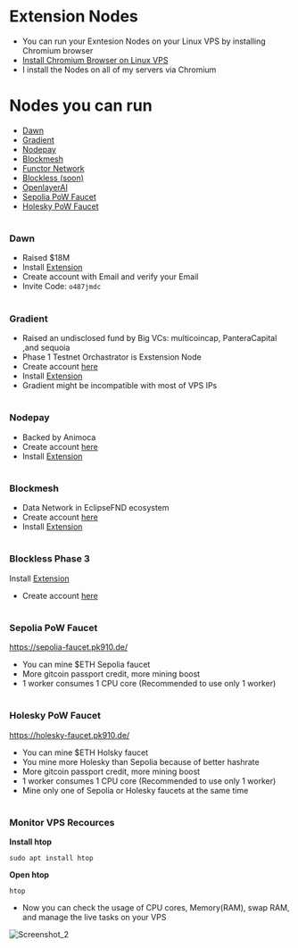 # Extension Nodes

* You can run your Exntesion Nodes on your Linux VPS by installing Chromium browser
* [Install Chromium Browser on Linux VPS](https://github.com/elsuselamos/chromium-linux/)
* I install the Nodes on all of my servers via Chromium

# Nodes you can run
* [Dawn](https://github.com/elsuselamos/Extension-Nodes/blob/main/README.md#dawn)
* [Gradient](https://github.com/elsuselamos/Extension-Nodes/blob/main/README.md#gradient)
* [Nodepay](https://github.com/elsuselamos/Extension-Nodes/blob/main/README.md#nodepay)
* [Blockmesh](https://github.com/elsuselamos/Extension-Nodes/blob/main/README.md#blockmesh)
* [Functor Network](https://github.com/elsuselamos/Extension-Nodes/blob/main/README.md#functor-network)
* [Blockless (soon)](https://github.com/elsuselamos/Extension-Nodes/blob/main/README.md#blockless-phase-3-soon)
* [OpenlayerAI](https://github.com/elsuselamos/Extension-Nodes/blob/main/README.md#openlayer-ai-network)
* [Sepolia PoW Faucet](https://github.com/elsuselamos/Extension-Nodes/blob/main/README.md#sepolia-pow-faucet)
* [Holesky PoW Faucet](https://github.com/elsuselamos/Extension-Nodes/blob/main/README.md#holesky-pow-faucet)

#

### Dawn
* Raised $18M
* Install [Extension](https://chromewebstore.google.com/detail/dawn-validator-chrome-ext/fpdkjdnhkakefebpekbdhillbhonfjjp)
* Create account with Email and verify your Email
* Invite Code: `o487jmdc`

#

### Gradient
* Raised an undisclosed fund by Big VCs: multicoincap, PanteraCapital ,and sequoia
* Phase 1 Testnet Orchastrator is Exstension Node
* Create account [here](https://app.gradient.network/signup?code=6Q3AHJ)
* Install [Extension](https://chromewebstore.google.com/detail/gradient-sentry-node/caacbgbklghmpodbdafajbgdnegacfmo)
* Gradient might be incompatible with most of VPS IPs

#

### Nodepay
* Backed by Animoca
* Create account [here](https://app.nodepay.ai/register?ref=Qlzv8pv5YA2Iios)
* Install [Extension](https://chromewebstore.google.com/detail/nodepay-extension/lgmpfmgeabnnlemejacfljbmonaomfmm)

#

### Blockmesh
* Data Network in EclipseFND ecosystem
* Create account [here](https://app.blockmesh.xyz/register?invite_code=artemisrico)
* Install [Extension](https://chromewebstore.google.com/detail/blockmesh-network/obfhoiefijlolgdmphcekifedagnkfjp)

#


### Blockless Phase 3
 Install [Extension](https://chromewebstore.google.com/detail/bless/pljbjcehnhcnofmkdbjolghdcjnmekia)
* Create account [here](https://bless.network/dashboard?ref=DBKMP3)
#

#

### Sepolia PoW Faucet
https://sepolia-faucet.pk910.de/
* You can mine $ETH Sepolia faucet
* More gitcoin passport credit, more mining boost
* 1 worker consumes 1 CPU core (Recommended to use only 1 worker)

#

### Holesky PoW Faucet
https://holesky-faucet.pk910.de/
* You can mine $ETH Holsky faucet
* You mine more Holesky than Sepolia because of better hashrate
* More gitcoin passport credit, more mining boost
* 1 worker consumes 1 CPU core (Recommended to use only 1 worker)
* Mine only one of Sepolia or Holesky faucets at the same time

#

### Monitor VPS Recources
**Install htop**
```console
sudo apt install htop
```

**Open htop**
```
htop
```
* Now you can check the usage of CPU cores, Memory(RAM), swap RAM, and manage the live tasks on your VPS

![Screenshot_2](https://github.com/user-attachments/assets/ae9c648f-3c94-43cb-ad5c-7fc324096c1c)


